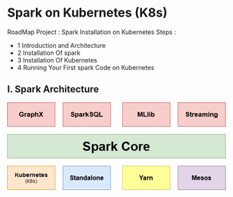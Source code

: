 # Spark on Kubernetes (K8s)

RoadMap Project :
Spark Installation on Kubernetes Steps :
- 1 Introduction and Architecture
- 2 Installation Of spark 
- 3 Installation Of  Kubernetes
- 4 Running Your First spark Code on Kubernetes

## I. Spark Architecture

![Kiku](./sparkArchi.png)

